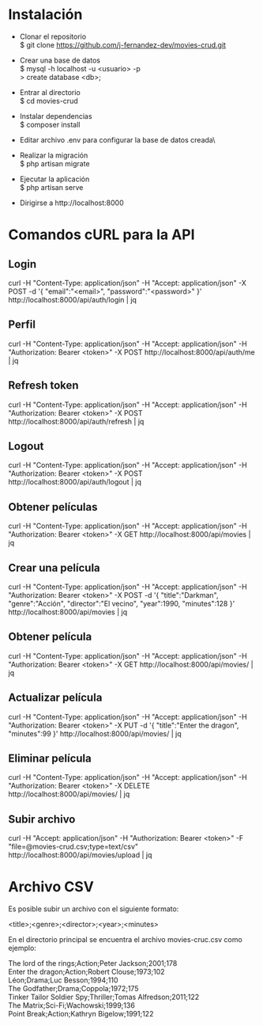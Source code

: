 # Instalación

- Clonar el repositorio\
$ git clone https://github.com/j-fernandez-dev/movies-crud.git

- Crear una base de datos\
$ mysql -h localhost -u \<usuario\> -p\
\> create database \<db\>;

- Entrar al directorio\
$ cd movies-crud

- Instalar dependencias\
$ composer install

- Editar archivo .env para configurar la base de datos creada\

- Realizar la migración\
$ php artisan migrate

- Ejecutar la aplicación\
$ php artisan serve

- Dirigirse a http://localhost:8000

# Comandos cURL para la API

## Login

curl -H "Content-Type: application/json" -H "Accept: application/json" -X POST -d '{ "email":"\<email\>", "password":"\<password\>" }' http://localhost:8000/api/auth/login | jq

## Perfil

curl -H "Content-Type: application/json" -H "Accept: application/json" -H "Authorization: Bearer \<token\>" -X POST http://localhost:8000/api/auth/me | jq

## Refresh token

curl -H "Content-Type: application/json" -H "Accept: application/json" -H "Authorization: Bearer \<token\>" -X POST http://localhost:8000/api/auth/refresh | jq

## Logout

curl -H "Content-Type: application/json" -H "Accept: application/json" -H "Authorization: Bearer \<token\>" -X POST http://localhost:8000/api/auth/logout | jq

## Obtener películas

curl -H "Content-Type: application/json" -H "Accept: application/json" -H "Authorization: Bearer \<token\>" -X GET http://localhost:8000/api/movies | jq

## Crear una película

curl -H "Content-Type: application/json" -H "Accept: application/json" -H "Authorization: Bearer \<token\>" -X POST -d '{ "title":"Darkman", "genre":"Acción", "director":"El vecino", "year":1990, "minutes":128 }' http://localhost:8000/api/movies | jq

## Obtener película

curl -H "Content-Type: application/json" -H "Accept: application/json" -H "Authorization: Bearer \<token\>" -X GET http://localhost:8000/api/movies/<id> | jq

## Actualizar película

curl -H "Content-Type: application/json" -H "Accept: application/json" -H "Authorization: Bearer \<token\>" -X PUT -d '{ "title":"Enter the dragon", "minutes":99 }' http://localhost:8000/api/movies/<id> | jq

## Eliminar película

curl -H "Content-Type: application/json" -H "Accept: application/json" -H "Authorization: Bearer \<token\>" -X DELETE http://localhost:8000/api/movies/<id> | jq

## Subir archivo

curl -H "Accept: application/json" -H "Authorization: Bearer \<token\>" -F "file=@movies-crud.csv;type=text/csv" http://localhost:8000/api/movies/upload | jq

# Archivo CSV

Es posible subir un archivo con el siguiente formato:

\<title\>;\<genre\>;\<director\>;\<year\>;\<minutes\>

En el directorio principal se encuentra el archivo movies-cruc.csv como ejemplo:

The lord of the rings;Action;Peter Jackson;2001;178\
Enter the dragon;Action;Robert Clouse;1973;102\
Léon;Drama;Luc Besson;1994;110\
The Godfather;Drama;Coppola;1972;175\
Tinker Tailor Soldier Spy;Thriller;Tomas Alfredson;2011;122\
The Matrix;Sci-Fi;Wachowski;1999;136\
Point Break;Action;Kathryn Bigelow;1991;122
